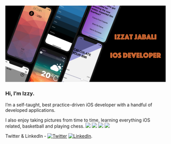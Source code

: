 ![Izzat Jabali](header.png)



### Hi, I’m Izzy. 

I’m a self-taught, best practice-driven iOS developer with a handful of developed applications. 

I also enjoy taking pictures from time to time, learning everything iOS related, basketball and playing chess. 
![](https://img.shields.io/badge/Language-Swift-yellow)
![](https://img.shields.io/badge/Language-Java-orange)
![](https://img.shields.io/badge/IDE-Xcode-blue)
![](https://img.shields.io/badge/IDE-Eclipse-blueviolet)

<!-- Actual text -->
Twitter & LinkedIn - [![Twitter][1.2]][1] [![LinkedIn][2.2]][2].


<!-- Icons -->

[1.2]: http://i.imgur.com/wWzX9uB.png (twitter icon without padding)
[2.2]: https://raw.githubusercontent.com/MartinHeinz/MartinHeinz/master/linkedin-3-16.png (LinkedIn icon without padding)

<!-- Links to your social media accounts -->

[1]: https://twitter.com/izzzyzz
[2]: https://www.linkedin.com/in/izzat-jabali/

